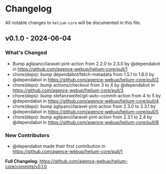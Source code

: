 # Changelog

All notable changes to `helium-core` will be documented in this file.

## v0.1.0 - 2024-06-04

### What's Changed

* Bump aglipanci/laravel-pint-action from 2.2.0 to 2.3.0 by @dependabot in https://github.com/agence-webup/helium-core/pull/1
* chore(deps): bump dependabot/fetch-metadata from 1.5.1 to 1.6.0 by @dependabot in https://github.com/agence-webup/helium-core/pull/2
* chore(deps): bump actions/checkout from 3 to 4 by @dependabot in https://github.com/agence-webup/helium-core/pull/3
* chore(deps): bump stefanzweifel/git-auto-commit-action from 4 to 5 by @dependabot in https://github.com/agence-webup/helium-core/pull/4
* chore(deps): bump aglipanci/laravel-pint-action from 2.3.0 to 2.3.1 by @dependabot in https://github.com/agence-webup/helium-core/pull/5
* chore(deps): bump aglipanci/laravel-pint-action from 2.3.1 to 2.4 by @dependabot in https://github.com/agence-webup/helium-core/pull/8

### New Contributors

* @dependabot made their first contribution in https://github.com/agence-webup/helium-core/pull/1

**Full Changelog**: https://github.com/agence-webup/helium-core/commits/v0.1.0
